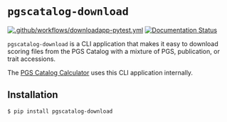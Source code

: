 # `pgscatalog-download`

[![.github/workflows/downloadapp-pytest.yml](https://github.com/PGScatalog/pygscatalog/actions/workflows/downloadapp-pytest.yml/badge.svg?branch=main)](https://github.com/PGScatalog/pygscatalog/actions/workflows/downloadapp-pytest.yml)
[![Documentation Status](https://readthedocs.org/projects/pygscatalog/badge/?version=latest)](https://pygscatalog.readthedocs.io/en/latest/how-to/guides/download.html )

`pgscatalog-download` is a CLI application that makes it easy to download scoring files from the
PGS Catalog with a mixture of PGS, publication, or trait accessions.

The [PGS Catalog Calculator](https://github.com/PGScatalog/pgsc_calc) uses this CLI application internally.

## Installation

```
$ pip install pgscatalog-download
```
